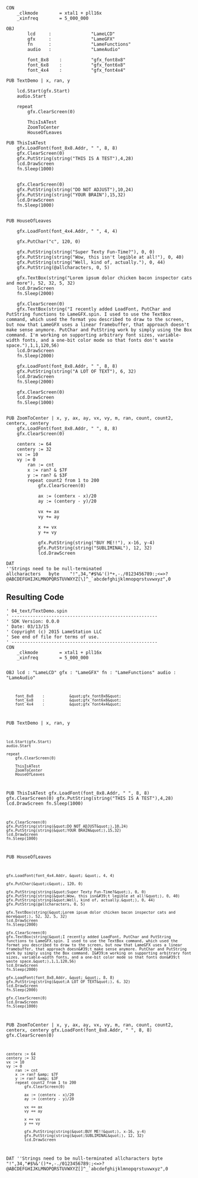 <pre><code>CON
    _clkmode        = xtal1 + pll16x
    _xinfreq        = 5_000_000

OBJ
        lcd     :               &quot;LameLCD&quot;
        gfx     :               &quot;LameGFX&quot;
        fn      :               &quot;LameFunctions&quot;
        audio   :               &quot;LameAudio&quot;
        
        font_8x8    :           &quot;gfx_font8x8&quot;
        font_6x8    :           &quot;gfx_font6x8&quot;
        font_4x4    :           &quot;gfx_font4x4&quot;
        
PUB TextDemo | x, ran, y

    lcd.Start(gfx.Start)
    audio.Start

    repeat
        gfx.ClearScreen(0)

        ThisIsATest
        ZoomToCenter
        HouseOfLeaves     

PUB ThisIsATest
    gfx.LoadFont(font_8x8.Addr, &quot; &quot;, 8, 8)
    gfx.ClearScreen(0)
    gfx.PutString(string(&quot;THIS IS A TEST&quot;),4,28)
    lcd.DrawScreen
    fn.Sleep(1000)


    gfx.ClearScreen(0)
    gfx.PutString(string(&quot;DO NOT ADJUST&quot;),10,24)
    gfx.PutString(string(&quot;YOUR BRAIN&quot;),15,32)
    lcd.DrawScreen
    fn.Sleep(1000)    


PUB HouseOfLeaves
        
    gfx.LoadFont(font_4x4.Addr, &quot; &quot;, 4, 4)        
        
    gfx.PutChar(&quot;c&quot;, 120, 0)
       
    gfx.PutString(string(&quot;Super Texty Fun-Time?&quot;), 0, 0)
    gfx.PutString(string(&quot;Wow, this isn&#39;t legible at all!&quot;), 0, 40)
    gfx.PutString(string(&quot;Well, kind of, actually.&quot;), 0, 44)
    gfx.PutString(@allcharacters, 0, 5)        
        
    gfx.TextBox(string(&quot;Lorem ipsum dolor chicken bacon inspector cats and more&quot;), 52, 32, 5, 32)                 
    lcd.DrawScreen
    fn.Sleep(2000)
    
    gfx.ClearScreen(0)     
    gfx.TextBox(string(&quot;I recently added LoadFont, PutChar and PutString functions to LameGFX.spin. I used to use the TextBox command, which used the format you described to draw to the screen, but now that LameGFX uses a linear framebuffer, that approach doesn&#39;t make sense anymore. PutChar and PutString work by simply using the Box command. I&#39;m working on supporting arbitrary font sizes, variable-width fonts, and a one-bit color mode so that fonts don&#39;t waste space.&quot;),1,1,120,56)
    lcd.DrawScreen
    fn.Sleep(2000) 
        
    gfx.LoadFont(font_8x8.Addr, &quot; &quot;, 8, 8)
    gfx.PutString(string(&quot;A LOT OF TEXT&quot;), 6, 32)
    lcd.DrawScreen
    fn.Sleep(2000) 
        
    gfx.ClearScreen(0)
    lcd.DrawScreen
    fn.Sleep(1000) 


PUB ZoomToCenter | x, y, ax, ay, vx, vy, m, ran, count, count2, centerx, centery
    gfx.LoadFont(font_8x8.Addr, &quot; &quot;, 8, 8)
    gfx.ClearScreen(0)
    
    centerx := 64
    centery := 32
    vx := 10
    vy := 0
        ran := cnt
        x := ran? &amp; $7F
        y := ran? &amp; $3F
        repeat count2 from 1 to 200
            gfx.ClearScreen(0)
            
            ax := (centerx - x)/20
            ay := (centery - y)/20
            
            vx += ax
            vy += ay
            
            x += vx
            y += vy
           
            gfx.PutString(string(&quot;BUY ME!!&quot;), x-16, y-4)
            gfx.PutString(string(&quot;SUBLIMINAL&quot;), 12, 32)
            lcd.DrawScreen   
    
DAT
&#39;&#39;Strings need to be null-terminated
allcharacters   byte    &quot;!&quot;,34,&quot;#$%&amp;&#39;()*+,-./0123456789:;&lt;=&gt;?@ABCDEFGHIJKLMNOPQRSTUVWXYZ[\]^_`abcdefghijklmnopqrstuvwxyz&quot;,0</code></pre>
<h2 id="resulting-code">Resulting Code</h2>
<pre><code>&#39; 04_text/TextDemo.spin
&#39; -------------------------------------------------------
&#39; SDK Version: 0.0.0
&#39; Date: 03/13/15
&#39; Copyright (c) 2015 LameStation LLC
&#39; See end of file for terms of use.
&#39; -------------------------------------------------------
CON
    _clkmode        = xtal1 + pll16x
    _xinfreq        = 5_000_000

OBJ
        lcd     :               &quot;LameLCD&quot;
        gfx     :               &quot;LameGFX&quot;
        fn      :               &quot;LameFunctions&quot;
        audio   :               &quot;LameAudio&quot;
        
        font_8x8    :           &quot;gfx_font8x8&quot;
        font_6x8    :           &quot;gfx_font6x8&quot;
        font_4x4    :           &quot;gfx_font4x4&quot;
        
PUB TextDemo | x, ran, y

    lcd.Start(gfx.Start)
    audio.Start

    repeat
        gfx.ClearScreen(0)

        ThisIsATest
        ZoomToCenter
        HouseOfLeaves     

PUB ThisIsATest
    gfx.LoadFont(font_8x8.Addr, &quot; &quot;, 8, 8)
    gfx.ClearScreen(0)
    gfx.PutString(string(&quot;THIS IS A TEST&quot;),4,28)
    lcd.DrawScreen
    fn.Sleep(1000)


    gfx.ClearScreen(0)
    gfx.PutString(string(&quot;DO NOT ADJUST&quot;),10,24)
    gfx.PutString(string(&quot;YOUR BRAIN&quot;),15,32)
    lcd.DrawScreen
    fn.Sleep(1000)    


PUB HouseOfLeaves
        
    gfx.LoadFont(font_4x4.Addr, &quot; &quot;, 4, 4)        
        
    gfx.PutChar(&quot;c&quot;, 120, 0)
       
    gfx.PutString(string(&quot;Super Texty Fun-Time?&quot;), 0, 0)
    gfx.PutString(string(&quot;Wow, this isn&#39;t legible at all!&quot;), 0, 40)
    gfx.PutString(string(&quot;Well, kind of, actually.&quot;), 0, 44)
    gfx.PutString(@allcharacters, 0, 5)        
        
    gfx.TextBox(string(&quot;Lorem ipsum dolor chicken bacon inspector cats and more&quot;), 52, 32, 5, 32)                 
    lcd.DrawScreen
    fn.Sleep(2000)
    
    gfx.ClearScreen(0)     
    gfx.TextBox(string(&quot;I recently added LoadFont, PutChar and PutString functions to LameGFX.spin. I used to use the TextBox command, which used the format you described to draw to the screen, but now that LameGFX uses a linear framebuffer, that approach doesn&#39;t make sense anymore. PutChar and PutString work by simply using the Box command. I&#39;m working on supporting arbitrary font sizes, variable-width fonts, and a one-bit color mode so that fonts don&#39;t waste space.&quot;),1,1,120,56)
    lcd.DrawScreen
    fn.Sleep(2000) 
        
    gfx.LoadFont(font_8x8.Addr, &quot; &quot;, 8, 8)
    gfx.PutString(string(&quot;A LOT OF TEXT&quot;), 6, 32)
    lcd.DrawScreen
    fn.Sleep(2000) 
        
    gfx.ClearScreen(0)
    lcd.DrawScreen
    fn.Sleep(1000) 


PUB ZoomToCenter | x, y, ax, ay, vx, vy, m, ran, count, count2, centerx, centery
    gfx.LoadFont(font_8x8.Addr, &quot; &quot;, 8, 8)
    gfx.ClearScreen(0)
    
    centerx := 64
    centery := 32
    vx := 10
    vy := 0
        ran := cnt
        x := ran? &amp; $7F
        y := ran? &amp; $3F
        repeat count2 from 1 to 200
            gfx.ClearScreen(0)
            
            ax := (centerx - x)/20
            ay := (centery - y)/20
            
            vx += ax
            vy += ay
            
            x += vx
            y += vy
           
            gfx.PutString(string(&quot;BUY ME!!&quot;), x-16, y-4)
            gfx.PutString(string(&quot;SUBLIMINAL&quot;), 12, 32)
            lcd.DrawScreen   
    
DAT
&#39;&#39;Strings need to be null-terminated
allcharacters   byte    &quot;!&quot;,34,&quot;#$%&amp;&#39;()*+,-./0123456789:;&lt;=&gt;?@ABCDEFGHIJKLMNOPQRSTUVWXYZ[\]^_`abcdefghijklmnopqrstuvwxyz&quot;,0

</code></pre>
